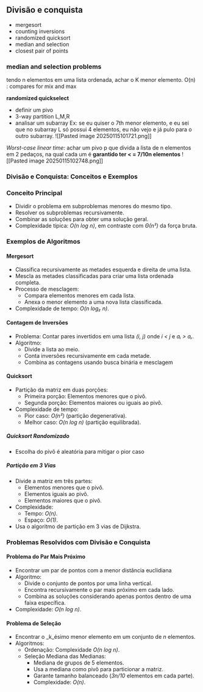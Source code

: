 
## Divisão e conquista
- mergesort
- counting inversions
- randomized quicksort
- median and selection
- closest pair of points



### median and selection problems
tendo n elementos em uma lista ordenada, achar o K menor elemento.
O(n) : compares for mix and max

**randomized quickselect**
- definir um pivo
- 3-way partition L,M,R
- analisar um subarray
Ex: se eu quiser o 7th menor elemento, e eu sei que no subarray L só possui 4 elementos, eu não vejo e já pulo para o outro subarray.
![[Pasted image 20250115101721.png]]

*Worst-case linear time:* achar um pivo p que divida a lista de n elementos em 2 pedaços, na qual cada um é **garantido ter < = 7/10n elementos**
![[Pasted image 20250115102748.png]]

###  **Divisão e Conquista: Conceitos e Exemplos**

### Conceito Principal
- Dividir o problema em subproblemas menores do mesmo tipo.
- Resolver os subproblemas recursivamente.
- Combinar as soluções para obter uma solução geral.
- Complexidade típica: _O(n log n)_, em contraste com _Θ(n²)_ da força bruta.
### Exemplos de Algoritmos

#### **Mergesort**

- Classifica recursivamente as metades esquerda e direita de uma lista.
- Mescla as metades classificadas para criar uma lista ordenada completa.
- Processo de mesclagem:
    - Compara elementos menores em cada lista.
    - Anexa o menor elemento a uma nova lista classificada.
- Complexidade de tempo: _O(n log₂ n)_.

#### **Contagem de Inversões**

- Problema: Contar pares invertidos em uma lista _(i, j)_ onde _i < j_ e _aᵢ > aᵣ_.
- Algoritmo:
    - Divide a lista ao meio.
    - Conta inversões recursivamente em cada metade.
    - Combina as contagens usando busca binária e mesclagem
#### **Quicksort**
- Partição da matriz em duas porções:
    - Primeira porção: Elementos menores que o pivô.
    - Segunda porção: Elementos maiores ou iguais ao pivô.
- Complexidade de tempo:
    - Pior caso: _O(n²)_ (partição degenerativa).
    - Melhor caso: _O(n log n)_ (partição equilibrada).

##### **Quicksort Randomizado**

- Escolha do pivô é aleatória para mitigar o pior caso
##### **Partição em 3 Vias**

- Divide a matriz em três partes:
    - Elementos menores que o pivô.
    - Elementos iguais ao pivô.
    - Elementos maiores que o pivô.
- Complexidade:
    - Tempo: _O(n)_.
    - Espaço: _O(1)_.
- Usa o algoritmo de partição em 3 vias de Dijkstra.

### Problemas Resolvidos com Divisão e Conquista

#### **Problema do Par Mais Próximo**

- Encontrar um par de pontos com a menor distância euclidiana
- Algoritmo:
    - Divide o conjunto de pontos por uma linha vertical.
    - Encontra recursivamente o par mais próximo em cada lado.
    - Combina as soluções considerando apenas pontos dentro de uma faixa específica.
- Complexidade: _O(n log n)_.

#### **Problema de Seleção**

- Encontrar o _k_ésimo menor elemento em um conjunto de _n_ elementos.
- Algoritmos:
    - Ordenação: Complexidade _O(n log n)_.
    - Seleção Mediana das Medianas:
        - Mediana de grupos de 5 elementos.
        - Usa a mediana como pivô para particionar a matriz.
        - Garante tamanho balanceado (_3n/10_ elementos em cada parte).
        - Complexidade: _O(n)_.
